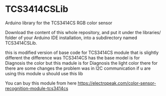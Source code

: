 TCS3414CSLib
==========

Arduino library for the TCS3414CS RGB color sensor

Download the content of this whole repository, and put it under the libraries/ folder of your Arduino IDE installation, into a subdirectory named TCS3414CSLib.

this is modified version of base code for TCS3414CS module that is slightly different 
the difference was TCS3414CS has the base model is for Diagnosis the color but this madule is for Diagnosis the light color
there for there are some changes 
the problem was in I2C communication if u are using this module u should use this lib

You can buy this module from here https://electropeak.com/color-sensor-recognition-module-tcs3414cs

